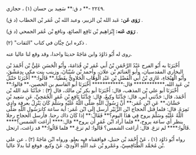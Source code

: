 ٢٢٤٩ -** د ق:** سَعِيد بن حسان (١) ، حجازي.

**رَوَى عَن:** عَبد الله بْن الزبير، وعبد الله بْن عُمَر بْن الخطاب (د ق) .

**رَوَى عَنه:** إِبْرَاهِيم بْن نَافِع الصائغ، ونافع بْن عُمَر الجمحي (د ق) .

ذكره ابنُ حِبَّان في كتاب "الثقات" (٢) .

روى له أَبُو دَاوُدَ وابن مَاجَهْ حديثا واحدا، وقد وقع لنا عاليا عنه.

أَخْبَرَنَا به أَبُو الفرج عَبْدُ الرَّحْمَنِ بْنُ أَبي عُمَر بْنِ قُدَامَةَ، وأَبُو الْحَسَنِ عَلِيُّ بْن أَحْمَدَ بْن البخاري المقدسيان، وأبو الغنائم بْن علان، وأحمد بْن شَيْبَانَ، وزينب بنت مكي بِدِمَشْقَ، وأَبُو الْهَيْجَاءِ، غَازِي بْنُ أَبي الْفَضْلِ بْنِ عَبْدِ الْوَهَّابِ الْحَلاوِيُّ بِقَطَيَا،** قَالُوا:** أَخْبَرَنَا حَنْبَلُ بْن عَبد الله،************ قال:************ أَخْبَرَنَا أبو القاسم بن الحصين،** قالوا:** أَخْبَرَنَا أبو علي بْن المذهب، قال: أَخْبَرَنَا أبو بكر بْن مالك، قال (٣) : حَدَّثَنَا عَبد الله بْن أَحْمَدَ، قال: حَدَّثني أبي، قال: حَدَّثَنَا وكِيعٌ، قال: حَدَّثَنَا نَافِعِ بْنِ عُمَر الْجُمَحِيِّ، عَنِ سَعِيد بْنِ حَسَّانَ،** عَنِ ابْنِ عُمَر:** أَنَّ رَسُولَ اللَّهِ صَلَّى اللَّهُ عَلَيْهِ وسَلَّمَ كَانَ يَنْزِلُ بعرفة وادي نَمِرَةَ. قال: فلما قتل الحجاج ابْن الزُّبَيْر أرسل إِلَى ابْن عُمَر: أية ساعة كانرَسُولِ اللَّهِ صَلَّى اللَّهُ عَلَيْهِ وسَلَّمَ يروح فِي هَذَا اليوم؟** فَقَالَ:** إذا كَانَ ذاك رحنا. فأرسل الحجاج رجلا ينظر أي ساعة يروح،** فلما أراد ابْن عُمَر أن يروح** قال:**** أزاغت الشمس؟**** قَالُوا:**** لم تزغ. قال: أزاغت الشمس؟ قَالُوا: لم تزغ.** فلما قَالُوا:** قد زاغت، ارتحل.

رواه أَبُو دَاوُد (١) ، عَنْ أَحْمَد بْن حنبل، فوافقناه فيه بعلو. ورواه ابْن مَاجَهْ (٢) ، عن علي بْن مُحَمَّد الطَّنَافِسِيّ، وعَمْرو بْن عَبد اللَّهِ الأَودِيّ، عَنْ وكيع. فوقع لنا بدلا عاليا.